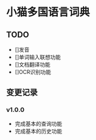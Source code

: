 小猫多国语言词典
===

## TODO

+ []发音
+ []单词输入联想功能
+ []文档翻译功能
+ []OCR识别功能

## 变更记录

### v1.0.0

+ 完成基本的查询功能
+ 完成基本的历史功能